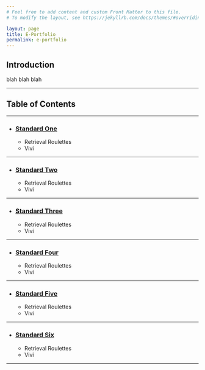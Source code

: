```yaml
---
# Feel free to add content and custom Front Matter to this file.
# To modify the layout, see https://jekyllrb.com/docs/themes/#overriding-theme-defaults

layout: page
title: E-Portfolio
permalink: e-portfolio
---
```


## Introduction
blah blah blah 

---

## Table of Contents

---

- ### [Standard One](/e-portfolio/standard-1)
    - Retrieval Roulettes
    - Vivi

---

- ### [Standard Two](/e-portfolio/standard-2)
    - Retrieval Roulettes
    - Vivi

---

- ### [Standard Three](/e-portfolio/standard-3)
    - Retrieval Roulettes
    - Vivi

---

- ### [Standard Four](/e-portfolio/standard-4)
    - Retrieval Roulettes
    - Vivi

---

- ### [Standard Five](/e-portfolio/standard-5)
    - Retrieval Roulettes
    - Vivi

---

- ### [Standard Six](/e-portfolio/standard-6)
    - Retrieval Roulettes
    - Vivi

---




